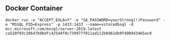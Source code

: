 ## Docker Container
`docker run -e "ACCEPT_EULA=Y" -e "SA_PASSWORD=yourStrong(!)Password" -e "MSSQL_PID=Express" -p 1433:1433 --name=vstoredbsql -d mcr.microsoft.com/mssql/server:2019-latest
ca520f93c10647b9bdfc425d4f0c739977f011ad112b0d61db9f490943465ac9`
